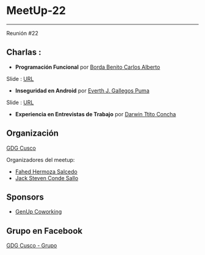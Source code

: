 # MeetUp-22
-----
Reunión #22

## Charlas :

- **Programación Funcional**  por [Borda Benito Carlos Alberto](https://twitter.com/__chamber__?lang=es) 

Slide : [URL](https://speakerdeck.com/javadebian/programacion-funcional)

- **Inseguridad en Android**  por [Everth J. Gallegos Puma](https://web.facebook.com/everth.gallegos) 

Slide : [URL](https://speakerdeck.com/javadebian/programacion-funcional)

- **Experiencia en Entrevistas de Trabajo**  por [Darwin Ttito Concha](https://web.facebook.com/darwin.ttitoconcha) 

## Organización 
[GDG Cusco](https://github.com/GDG-Cusco)

Organizadores del meetup:

- [Fahed Hermoza Salcedo](https://www.facebook.com/fahed19)
- [Jack Steven Conde Sallo](https://www.facebook.com/jhacksteven.condesallo)

## Sponsors
 - [GenUp Coworking](https://www.facebook.com/coworking.cusco/)

## Grupo en Facebook 
[GDG Cusco - Grupo](https://www.facebook.com/gdgcusco/)





